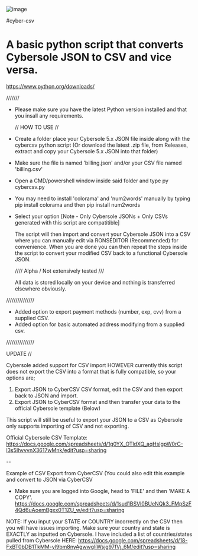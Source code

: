 ![image](https://github.com/crtyx/cyber-csv/assets/61663707/87a02167-9023-4e4f-b617-f6f66de52d68)



#cyber-csv
# A basic python script that converts Cybersole JSON to CSV and vice versa.

https://www.python.org/downloads/

///////

- Please make sure you have the latest Python version installed and that you insall any requirements.

  // HOW TO USE //
  
- Create a folder place your Cybersole 5.x JSON file inside along with the cybercsv python script (Or download the latest .zip file, from Releases, extract and copy your Cybersole 5.x JSON into that folder)
  
- Make sure the file is named 'billing.json' and/or your CSV file named 'billing.csv'

- Open a CMD/powershell window inside said folder and type py cybercsv.py

- You may need to install 'colorama' and 'num2words' manually by typing pip install colorama and then pip install num2words

- Select your option [Note - Only Cybersole JSONs + Only CSVs generated with this script are compatitible]

  The script will then import and convert your Cybersole JSON into a CSV where you can manually edit via RONSEDITOR (Recommended) for convenience. When you are done you can then repeat the steps inside the script to convert your modified CSV back to a functional Cybersole JSON.

  //// Alpha / Not extensively tested ///

  All data is stored locally on your device and nothing is transferred elsewhere obviously.

///////////////

- Added option to export payment methods (number, exp, cvv) from a supplied CSV.
- Added option for basic automated address modifying from a supplied csv.

///////////////

UPDATE // 

Cybersole added support for CSV import HOWEVER currently this script does not export the CSV into a format that is fully compatible, so your options are;

 1) Export JSON to CyberCSV CSV format, edit the CSV and then export back to JSON and import.
 2) Export JSON to CyberCSV format and then transfer your data to the official Cybersole template (Below)

This script will still be useful to export your JSON to a CSV as Cybersole only supports importing of CSV and not exporting.

Official Cybersole CSV Template:
https://docs.google.com/spreadsheets/d/1g0YX_OTldXQ_aqHsIgpW0rC-l3s5IhvvvnX3617wMnk/edit?usp=sharing

--

Example of CSV Export from CyberCSV (You could also edit this example and convert to JSON via CyberCSV

- Make sure you are logged into Google, head to 'FILE' and then 'MAKE A COPY'.
https://docs.google.com/spreadsheets/d/1sud1BSVl0BUeNQk3_FMpSzF4Qd6uAoemBgxx0T1ZU_w/edit?usp=sharing

NOTE: If you input your STATE or COUNTRY incorrectly on the CSV then you will have issues importing. Make sure your country and state is EXACTLY as inputted on Cybersole. I have included a list of countries/states pulled from Cybersole HERE: https://docs.google.com/spreadsheets/d/18-FxBT0bDB1TkMM-yl9bm8nyAgwwgliWsjg97fVj_6M/edit?usp=sharing
